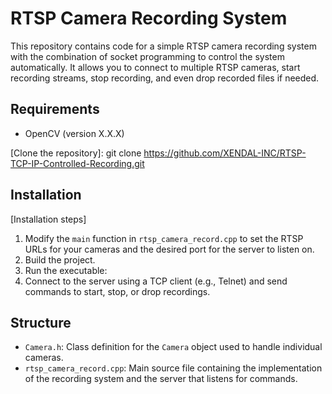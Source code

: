 # RTSP Camera Recording System

This repository contains code for a simple RTSP camera recording system with the combination of socket programming to control the system automatically.
It allows you to connect to multiple RTSP cameras, start recording streams, stop recording, and even drop recorded files if needed.

## Requirements

- OpenCV (version X.X.X)

[Clone the repository]:
git clone https://github.com/XENDAL-INC/RTSP-TCP-IP-Controlled-Recording.git

## Installation
[Installation steps]

1. Modify the `main` function in `rtsp_camera_record.cpp` to set the RTSP URLs for your cameras and the desired port for the server to listen on.
2. Build the project.
3. Run the executable:
4. Connect to the server using a TCP client (e.g., Telnet) and send commands to start, stop, or drop recordings.

## Structure

- `Camera.h`: Class definition for the `Camera` object used to handle individual cameras.
- `rtsp_camera_record.cpp`: Main source file containing the implementation of the recording system and the server that listens for commands.
